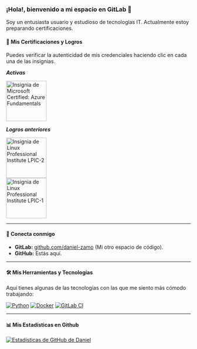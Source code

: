 ### ¡Hola!, bienvenido a mi espacio en GitLab 👋

Soy un entusiasta usuario y estudioso de tecnologías IT. Actualmente estoy preparando certificaciones. <!-- de [Azure](https://azure.microsoft.com/en-us/) y de [Linux Foundation](https://training.linuxfoundation.org).-->

<!--
- 🔭 Actualmente estoy trabajando en... **un proyecto de automatización en GitLab CI/CD**.
- 🌱 Estoy aprendiendo... **Kubernetes y despliegue continuo**.
- 💬 Pregúntame sobre... **desarrollo backend, DevOps y buenas prácticas de codificación**.
-->

<!-- ## 🎖️ Certificaciones -->
#### 📜 Mis Certificaciones y Logros

Puedes verificar la autenticidad de mis credenciales haciendo clic en cada una de las insignias.

_**Activas**_

<a href="https://www.credly.com/badges/64203abd-0d3b-4f2d-bb36-4f59017bdfb4/public_url">
  <img src="https://images.credly.com/size/110x110/images/be8fcaeb-c769-4858-b567-ffaaa73ce8cf/image.png" alt="Insignia de Microsoft Certified: Azure Fundamentals" width="110">
</a>

_**Logros anteriores**_

<a href="https://cs.lpi.org/caf/Xamman/certification/verify/LPI000408515/29l6gs4ybw">
  <img src="https://www.lpi.org/wp-content/webp-express/webp-images/uploads/2023/04/LPIC-2_0.jpg.webp" alt="Insignia de Linux Professional Institute LPIC-2" width="110">
</a>
<br>
<a href="https://cs.lpi.org/caf/Xamman/certification/verify/LPI000408515/l25avv283p">
  <img src="https://www.lpi.org/wp-content/webp-express/webp-images/uploads/2023/04/LPIC-1_0.jpg.webp" alt="Insignia de Linux Professional Institute LPIC-1" width="110">
</a>

---

#### 🔗 Conecta conmigo

- **GitLab:** [github.com/daniel-zamo](https://gitlab.com/daniel-zamo) (Mi otro espacio de código).
- **GitHub:** Estás aquí.

---

#### 🛠️ Mis Herramientas y Tecnologías

Aquí tienes algunas de las tecnologías con las que me siento más cómodo trabajando:

[![Python](https://img.shields.io/badge/Python-3776AB?style=for-the-badge&logo=python&logoColor=white)](https://www.python.org/)
[![Docker](https://img.shields.io/badge/Docker-2496ED?style=for-the-badge&logo=docker&logoColor=white)](https://www.docker.com/)
[![GitLab CI](https://img.shields.io/badge/GitLab_CI-FC6D26?style=for-the-badge&logo=gitlab&logoColor=white)](https://docs.gitlab.com/ee/ci/)

---

#### 📊 Mis Estadísticas en Github

[![Estadísticas de GitHub de Daniel](https://github-readme-stats.vercel.app/api?username=daniel-zamo&show_icons=true&theme=radical)](https://github.com/anuraghazra/github-readme-stats)

<!-- 
- 🔭 Actualmente estoy trabajando en... **mi proyecto increíble**.
- 🌱 Estoy aprendiendo... **Inteligencia Artificial con Python**.
- 💬 Pregúntame sobre... **desarrollo web y buenas prácticas**.
- 📫 Cómo contactarme: [LinkedIn](https://www.linkedin.com/in/tu-perfil) | [Twitter](https://twitter.com/tu-usuario)

---

### Mis Herramientas y Tecnologías

![JavaScript](https://img.shields.io/badge/JavaScript-F7DF1E?style=for-the-badge&logo=javascript&logoColor=black)
![React](https://img.shields.io/badge/React-20232A?style=for-the-badge&logo=react&logoColor=61DAFB)
![Node.js](https://img.shields.io/badge/Node.js-339933?style=for-the-badge&logo=nodedotjs&logoColor=white)

---



**daniel-zamo/daniel-zamo** is a ✨ _special_ ✨ repository because its `README.md` (this file) appears on your GitHub profile.

Here are some ideas to get you started:

- 🔭 I’m currently working on ...
- 🌱 I’m currently learning ...
- 👯 I’m looking to collaborate on ...
- 🤔 I’m looking for help with ...
- 💬 Ask me about ...
- 📫 How to reach me: ...
- 😄 Pronouns: ...
- ⚡ Fun fact: ...
-->


